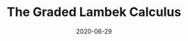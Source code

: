 ---
type: abstract
authors:
  - Harley Eades III
  - Aubrey Bryant
title: "The Graded Lambek Calculus"
note: "Extended Abstract (5 pages): 2020 Joint Workshop on Linearity & TLLA: The 6th Workshop on Linearity and the 4th Workshop on
Trends in Linear Logic and Applications"
date: 2020-06-29
---